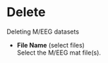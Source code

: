 # Delete  
Deleting M/EEG datasets   

* **File Name** (select files)  
Select the M/EEG mat file(s).   
